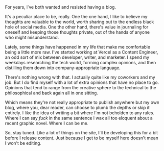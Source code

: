 For years, I've both wanted and resisted having a blog.

It's a peculiar place to be, really. One the one hand, I like to believe my thoughts are valuable to the world, worth sharing out to the endless black hole of social media. One the other hand, there's value in journaling for oneself and keeping those thoughts private, out of the hands of anyone who might misunderstand.

Lately, some things have happened in my life that make me comfortable being a little more raw. I've started working at Vercel as a Content Engineer, an odd sort of mix between developer, writer, and marketer. I spend my weekdays researching the tech world, forming complex opinions, and then distilling them down into company-appropriate language.

There's nothing wrong with that. I actually quite like my coworkers and my job. But I do find myself with a lot of extra opinions that have no place to go. Opinions that tend to range from the creative sphere to the technical to the philosophical and back again all in one sitting.

Which means they're not really appropriate to publish anywhere but my own blog, where you, dear reader, can choose to plumb the depths or skip it entirely. I like the idea of writing a bit where I'm not beholden to any rules. Where I can say _fuck_ in the same sentence I wax all too eloquent about a recent graphic novel. Where I can be me.

So, stay tuned. Like a lot of things on the site, I'll be developing this for a bit before I release content. Just because I get to be myself here doesn't mean I won't be editing.
